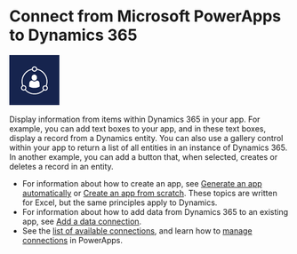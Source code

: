 <properties
	pageTitle="Overview of the Dynamics 365 connection | Microsoft PowerApps"
	description="Create an app for managing data in Dynamics 365"
	services=""
	suite="powerapps"
	documentationCenter="" 	
	authors="AFTOwen"
	manager="anneta"
	editor=""
	tags="" />

<tags
ms.service="powerapps"
ms.devlang="na"
ms.topic="article"
ms.tgt_pltfrm="na"
ms.workload="na"
ms.date="10/20/2016"
ms.author="anneta"/>

# Connect from Microsoft PowerApps to Dynamics 365 #

![Dynamics 365](./media/connection-dynamics-crmonline/dynamicscrmicon.png)

Display information from items within Dynamics 365 in your app. For example, you can add text boxes to your app, and in these text boxes, display a record from a Dynamics entity. You can also use a gallery control within your app to return a list of all entities in an instance of Dynamics 365. In another example, you can add a button that, when selected, creates or deletes a record in an entity.

- For information about how to create an app, see [Generate an app automatically](get-started-create-from-data.md) or [Create an app from scratch](get-started-create-from-blank.md). These topics are written for Excel, but the same principles apply to Dynamics.
- For information about how to add data from Dynamics 365 to an existing app, see [Add a data connection](add-data-connection.md).
- See the [list of available connections](../connections-list.md), and learn how to [manage connections](../add-manage-connections.md) in PowerApps.

<!--NotAvailableYet
## View the available functions

This connection includes the following functions:

| Function Name |  Description |
| --- | --- |
|[GetItems](connection-dynamics-crmonline.md#getitems) | Get records for an entity |
|[PostItem](connection-dynamics-crmonline.md#postitem) | Create a new record of an entity |
|[GetItem](connection-dynamics-crmonline.md#getitem) | Retrieve the specified record for an entity |
|[DeleteItem](connection-dynamics-crmonline.md#deleteitem) | Delete an record from an entity collection |
|[PatchItem](connection-dynamics-crmonline.md#patchitem) | Update an existing record for an entity |
|[GetTables](connection-dynamics-crmonline.md#gettables) | Used for getting the list of entities present in a Crm instance |


## GetItems
Gets records: Get records for an entity

#### Input properties

| Name| Data Type|Required|Description|
| ---|---|---|---|
|dataset|string|yes|Name of CRM Organization Eg: Contoso|
|table|string|yes|Name of the entity|
|$skip|integer|no|Number of entries to skip (default = 0)|
|$top|integer|no|Maximum number of entries to retrieve (default = 256)|
|$filter|string|no|An ODATA filter query to restrict the number of entries|
|$orderby|string|no|An ODATA orderBy query for specifying the order of entries|

#### Output properties

| Property Name | Data Type | Required | Description |
|---|---|---|---|
|value|array|No | |


## PostItem
Create a new record: Create a new record of an entity

#### Input properties

| Name| Data Type|Required|Description|
| ---|---|---|---|
|dataset|string|yes|Name of CRM Organization Eg: Contoso|
|table|string|yes|Name of the entity|
|item| |yes|Record to Create|

#### Output properties

| Property Name | Data Type | Required | Description |
|---|---|---|---|
|ItemInternalId|string|No | |


## GetItem
Gets a record: Retrieve the specified record for an entity

#### Input properties

| Name| Data Type|Required|Description|
| ---|---|---|---|
|dataset|string|yes|Name of CRM Organization Eg: Contoso|
|table|string|yes|Name of the entity|
|id|string|yes|Identifier for the record|

#### Output properties

| Property Name | Data Type | Required | Description |
|---|---|---|---|
|ItemInternalId|string|No | |


## DeleteItem
Delete a record: Delete an record from an entity collection

#### Input properties

| Name| Data Type|Required|Description|
| ---|---|---|---|
|dataset|string|yes|Name of CRM Organization Eg: Contoso|
|table|string|yes|Name of the entity|
|id|string|yes|Identifier for the record|

#### Output properties
None.


## PatchItem
Update an item: Update an existing record for an entity

#### Input properties

| Name| Data Type|Required|Description|
| ---|---|---|---|
|dataset|string|yes|Name of CRM Organization Eg: Contoso|
|table|string|yes|Name of the entity|
|id|string|yes|Identifier for the record|
|item| |yes|Record to Update|

#### Output properties

| Property Name | Data Type | Required | Description |
|---|---|---|---|
|ItemInternalId|string|No | |


## GetTables
Gets entities: Used for getting the list of entities present in a Crm instance

#### Input properties

| Name| Data Type|Required|Description|
| ---|---|---|---|
|dataset|string|yes|Name of CRM Organization Eg: Contoso|

#### Output properties

| Property Name | Data Type | Required | Description |
|---|---|---|---|
|value|array|No | Can output the Name and DisplayName properties |
-->

